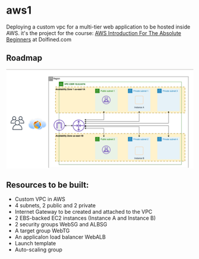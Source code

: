 # aws1
Deploying a custom vpc for a multi-tier web application to be hosted inside AWS. it's the project for the course: [AWS Introduction For The Absolute Beginners](https://www.dolfined.com/courses/arabic-aws-introduction-for-absolute-beginners) at Dolfined.com 


## Roadmap
![](https://github.com/Moka1302/aws1/blob/main/roadmap.png)


## Resources to be built:
- Custom VPC in AWS 
- 4 subnets, 2 public and 2 private
- Internet Gateway to be created and attached to the VPC
- 2 EBS-backed EC2 instances (Instance A and Instance B)
- 2 security groups WebSG and ALBSG
- A target group WebTG
- An applicaIon load balancer WebALB
- Launch template
- Auto-scaling group



